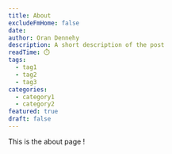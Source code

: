 ```yaml
---
title: About
excludeFmHome: false
date: 
author: Oran Dennehy
description: A short description of the post
readTime: ⏱️
tags:
  - tag1
  - tag2
  - tag3
categories:
  - category1
  - category2
featured: true
draft: false
---
```


This is the about page !